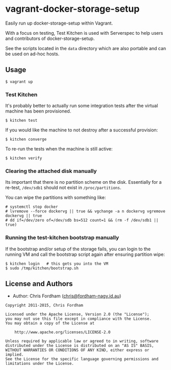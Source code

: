 # vagrant-docker-storage-setup

Easily run up docker-storage-setup within Vagrant.

With a focus on testing, Test Kitchen is used with Serverspec to help users and contributors of docker-storage-setup.

See the scripts located in the `data` directory which are also portable and can be used on ad-hoc hosts.

## Usage

    $ vagrant up

### Test Kitchen

It's probably better to actually run some integration tests after the virtual machine has been provisioned.

    $ kitchen test

If you would like the machine to not destroy after a successful provision:

    $ kitchen converge

To re-run the tests when the machine is still active:

    $ kitchen verify

### Clearing the attached disk manually

Its important that there is no partition scheme on the disk.
Essentially for a re-test, `/dev/sdb1` should not exist in `/proc/partitions`.

You can wipe the partitions with something like:

    # systemctl stop docker
    # lvremove --force dockervg || true && vgchange -a n dockervg vgremove dockervg || true
    # dd if=/dev/zero of=/dev/sdb bs=512 count=1 && (rm -f /dev/sdb1 || true)

### Running the test-kitchen bootstrap manually

If the bootstrap and/or setup of the storage fails, you can login to the
running VM and call the bootstrap script again after ensuring partition wipe:

    $ kitchen login   # this gets you into the VM
    $ sudo /tmp/kitchen/bootstrap.sh


License and Authors
-------------------
- Author: Chris Fordham (<chris@fordham-nagy.id.au>)

```text
Copyright 2011-2015, Chris Fordham

Licensed under the Apache License, Version 2.0 (the "License");
you may not use this file except in compliance with the License.
You may obtain a copy of the License at

    http://www.apache.org/licenses/LICENSE-2.0

Unless required by applicable law or agreed to in writing, software
distributed under the License is distributed on an "AS IS" BASIS,
WITHOUT WARRANTIES OR CONDITIONS OF ANY KIND, either express or implied.
See the License for the specific language governing permissions and
limitations under the License.
```
